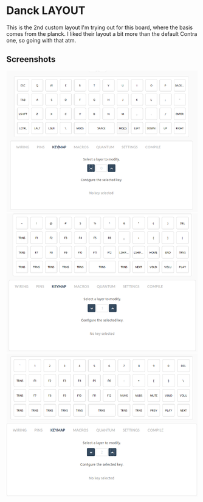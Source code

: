 # Danck LAYOUT

This is the 2nd custom layout I'm trying out for this board, where the basis comes from the planck.
I liked their layout a bit more than the default Contra one, so going with that atm.

## Screenshots

![Layer 0](./assets/layer0.png "layer0.png")
![Layer 1](./assets/layer1.png "layer1.png")
![Layer 2](./assets/layer2.png "layer2.png")